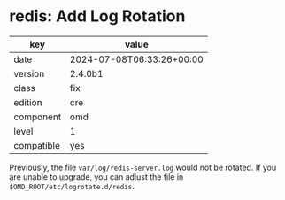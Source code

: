 [//]: # (werk v2)
# redis: Add Log Rotation

key        | value
---------- | ---
date       | 2024-07-08T06:33:26+00:00
version    | 2.4.0b1
class      | fix
edition    | cre
component  | omd
level      | 1
compatible | yes

Previously, the file `var/log/redis-server.log` would not be rotated. If you are unable to upgrade,
you can adjust the file in `$OMD_ROOT/etc/logrotate.d/redis`.

